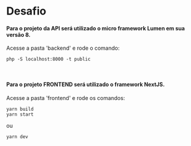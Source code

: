 # Desafio

#### Para o projeto da API será utilizado o micro framework Lumen em sua versão 8.

Acesse a pasta 'backend' e rode o comando:

```shell
php -S localhost:8000 -t public
```

<br>

#### Para o projeto FRONTEND será utilizado o framework NextJS.

Acesse a pasta 'frontend' e rode os comandos:

```shell
yarn build
yarn start
```

ou

```shell
yarn dev
```
